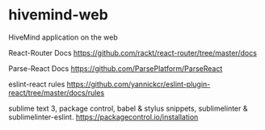 # hivemind-web
HiveMind application on the web

React-Router Docs
https://github.com/rackt/react-router/tree/master/docs

Parse-React Docs
https://github.com/ParsePlatform/ParseReact

eslint-react rules
https://github.com/yannickcr/eslint-plugin-react/tree/master/docs/rules

sublime text 3, package control, babel & stylus snippets, sublimelinter & sublimelinter-eslint.
https://packagecontrol.io/installation

